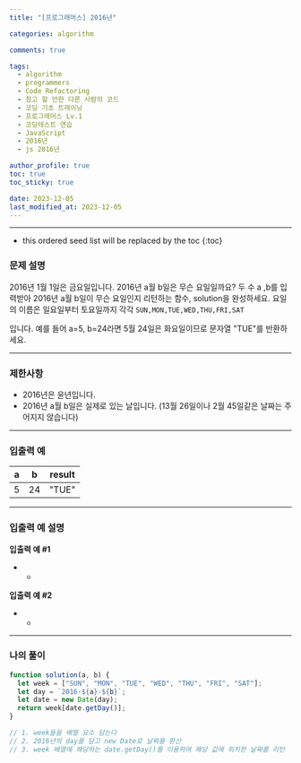 ```yaml
---
title: "[프로그래머스] 2016년"

categories: algorithm

comments: true

tags:
  - algorithm
  - programmers
  - Code Refactoring
  - 참고 할 만한 다른 사람의 코드
  - 코딩 기초 트레이닝
  - 프로그래머스 Lv.1
  - 코딩테스트 연습
  - JavaScript
  - 2016년
  - js 2016년

author_profile: true
toc: true
toc_sticky: true

date: 2023-12-05
last_modified_at: 2023-12-05
---
```


---

<!-- prettier-ignore -->
* this ordered seed list will be replaced by the toc 
{:toc}

### 문제 설명

2016년 1월 1일은 금요일입니다. 2016년 a월 b일은 무슨 요일일까요? 두 수 a ,b를 입력받아 2016년 a월 b일이 무슨 요일인지 리턴하는 함수, solution을 완성하세요. 요일의 이름은 일요일부터 토요일까지 각각 `SUN,MON,TUE,WED,THU,FRI,SAT`

입니다. 예를 들어 a=5, b=24라면 5월 24일은 화요일이므로 문자열 "TUE"를 반환하세요.

---

### 제한사항

- 2016년은 윤년입니다.
- 2016년 a월 b일은 실제로 있는 날입니다. (13월 26일이나 2월 45일같은 날짜는 주어지지 않습니다)

---

### 입출력 예

| a   | b   | result |
| --- | --- | ------ |
| 5   | 24  | "TUE"  |

---

### 입출력 예 설명

**입출력 예 #1**

- -

**입출력 예 #2**

- -

---

### 나의 풀이

```jsx
function solution(a, b) {
  let week = ["SUN", "MON", "TUE", "WED", "THU", "FRI", "SAT"];
  let day = `2016-${a}-${b}`;
  let date = new Date(day);
  return week[date.getDay()];
}

// 1. week들을 배열 요소 담는다
// 2. 2016년의 day를 담고 new Date로 날짜를 환산
// 3. week 배열에 해당하는 date.getDay()를 이용하여 해당 값에 위치한 날짜를 리턴
```
